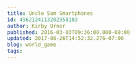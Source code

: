 ```yaml
---
title: Uncle Sam Smartphones
id: 4962124113202958103
author: Kirby Urner
published: 2016-03-03T09:36:00.000-08:00
updated: 2017-08-26T14:52:32.276-07:00
blog: world_game
tags: 
---
```


